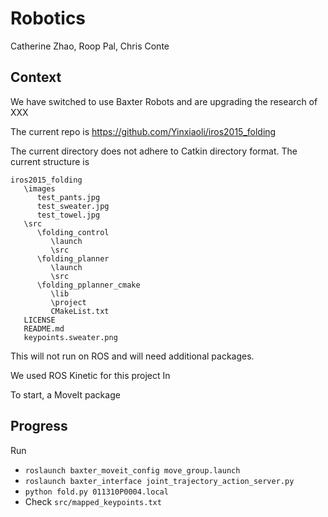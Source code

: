 # Robotics
Catherine Zhao, Roop Pal, Chris Conte

## Context
We have switched to use Baxter Robots and are upgrading the research of XXX

The current repo is https://github.com/Yinxiaoli/iros2015_folding

The current directory does not adhere to Catkin directory format. The current structure is

```
iros2015_folding
   \images
      test_pants.jpg
      test_sweater.jpg
      test_towel.jpg
   \src
      \folding_control
         \launch
         \src
      \folding_planner
         \launch
         \src
      \folding_pplanner_cmake
         \lib
         \project
         CMakeList.txt
   LICENSE
   README.md
   keypoints.sweater.png
```
This will not run on ROS and will need additional packages. 

We used ROS Kinetic for this project In

To start, a MoveIt package 

## Progress
Run 
- `roslaunch baxter_moveit_config move_group.launch`
- `roslaunch baxter_interface joint_trajectory_action_server.py`
- `python fold.py 011310P0004.local`
- Check `src/mapped_keypoints.txt`
